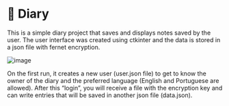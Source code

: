 # 📝 Diary

This is a simple diary project that saves and displays notes saved by the user. The user interface was created using ctkinter and the data is stored in a json file with fernet encryption.

![image](https://github.com/user-attachments/assets/4db298eb-8b72-4c30-8d8c-1ee6d19d37b6)

On the first run, it creates a new user (user.json file) to get to know the owner of the diary and the preferred language (English and Portuguese are allowed). After this “login”, you will receive a file with the encryption key and can write entries that will be saved in another json file (data.json).
